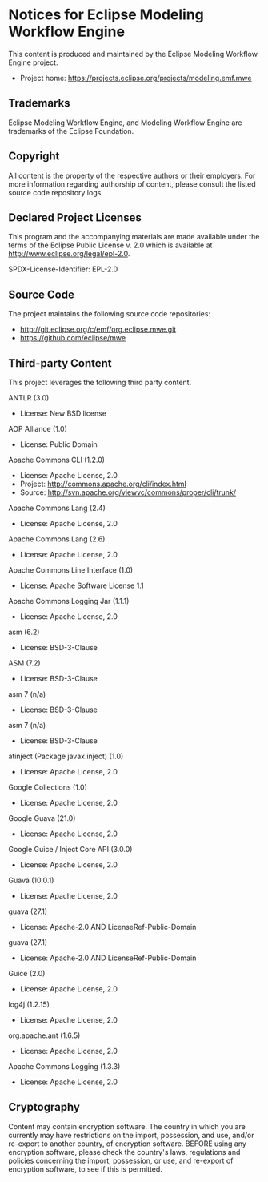 # Notices for Eclipse Modeling Workflow Engine

This content is produced and maintained by the Eclipse Modeling Workflow Engine
project.

* Project home: https://projects.eclipse.org/projects/modeling.emf.mwe

## Trademarks

Eclipse Modeling Workflow Engine, and Modeling Workflow Engine are trademarks of
the Eclipse Foundation.

## Copyright

All content is the property of the respective authors or their employers. For
more information regarding authorship of content, please consult the listed
source code repository logs.

## Declared Project Licenses

This program and the accompanying materials are made available under the terms
of the Eclipse Public License v. 2.0 which is available at
http://www.eclipse.org/legal/epl-2.0.

SPDX-License-Identifier: EPL-2.0

## Source Code

The project maintains the following source code repositories:

* http://git.eclipse.org/c/emf/org.eclipse.mwe.git
* https://github.com/eclipse/mwe

## Third-party Content

This project leverages the following third party content.

ANTLR (3.0)

* License: New BSD license

AOP Alliance (1.0)

* License: Public Domain

Apache Commons CLI (1.2.0)

* License: Apache License, 2.0
* Project: http://commons.apache.org/cli/index.html
* Source: http://svn.apache.org/viewvc/commons/proper/cli/trunk/

Apache Commons Lang (2.4)

* License: Apache License, 2.0

Apache Commons Lang (2.6)

* License: Apache License, 2.0

Apache Commons Line Interface (1.0)

* License: Apache Software License 1.1

Apache Commons Logging Jar (1.1.1)

* License: Apache License, 2.0

asm (6.2)

* License: BSD-3-Clause

ASM (7.2)

* License: BSD-3-Clause

asm 7 (n/a)

* License: BSD-3-Clause

asm 7 (n/a)

* License: BSD-3-Clause

atinject (Package javax.inject) (1.0)

* License: Apache License, 2.0

Google Collections (1.0)

* License: Apache License, 2.0

Google Guava (21.0)

* License: Apache License, 2.0

Google Guice / Inject Core API (3.0.0)

* License: Apache License, 2.0

Guava (10.0.1)

* License: Apache License, 2.0

guava (27.1)

* License: Apache-2.0 AND LicenseRef-Public-Domain

guava (27.1)

* License: Apache-2.0 AND LicenseRef-Public-Domain

Guice (2.0)

* License: Apache License, 2.0

log4j (1.2.15)

* License: Apache License, 2.0

org.apache.ant (1.6.5)

* License: Apache License, 2.0

Apache Commons Logging (1.3.3)

* License: Apache License, 2.0

## Cryptography

Content may contain encryption software. The country in which you are currently
may have restrictions on the import, possession, and use, and/or re-export to
another country, of encryption software. BEFORE using any encryption software,
please check the country's laws, regulations and policies concerning the import,
possession, or use, and re-export of encryption software, to see if this is
permitted.